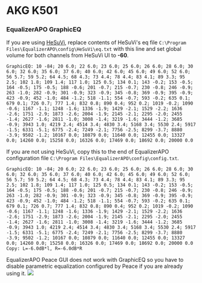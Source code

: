 # AKG K501
### EqualizerAPO GraphicEQ
If you are using [HeSuVi](https://sourceforge.net/projects/hesuvi/), replace contents of HeSuVi's eq file `C:\Program Files\EqualizerAPO\config\HeSuVi\eq.txt` with this line and set global volume for both channels from HeSuVi UI to **-60**.
```
GraphicEQ: 10 -84; 20 6.0; 22 6.0; 23 6.0; 25 6.0; 26 6.0; 28 6.0; 30 6.0; 32 6.0; 35 6.0; 37 6.0; 40 6.0; 42 6.0; 45 6.0; 49 6.0; 52 6.0; 56 5.7; 59 5.2; 64 4.5; 68 4.3; 73 4.4; 78 4.4; 83 4.1; 89 3.3; 95 2.5; 102 1.8; 109 1.4; 117 1.0; 125 0.5; 134 0.1; 143 -0.2; 153 -0.5; 164 -0.5; 175 -0.5; 188 -0.6; 201 -0.7; 215 -0.7; 230 -0.8; 246 -0.9; 263 -1.0; 282 -0.9; 301 -0.9; 323 -0.9; 345 -0.8; 369 -0.9; 395 -0.9; 423 -0.9; 452 -1.0; 484 -1.2; 518 -1.1; 554 -0.7; 593 -0.2; 635 0.1; 679 0.1; 726 0.7; 777 1.4; 832 0.8; 890 0.4; 952 0.2; 1019 -0.2; 1090 -0.6; 1167 -1.1; 1248 -1.6; 1336 -1.9; 1429 -2.1; 1529 -2.2; 1636 -2.6; 1751 -2.9; 1873 -2.6; 2004 -1.9; 2145 -2.1; 2295 -2.0; 2455 -1.4; 2627 -1.6; 2811 -1.0; 3008 -1.4; 3219 -1.6; 3444 -1.2; 3685 -0.9; 3943 1.0; 4219 2.4; 4514 3.4; 4830 3.4; 5168 3.4; 5530 2.4; 5917 -1.5; 6331 -5.1; 6775 -2.4; 7249 -2.1; 7756 -2.5; 8299 -3.7; 8880 -3.9; 9502 -1.2; 10167 0.0; 10879 0.0; 11640 0.0; 12455 0.0; 13327 0.0; 14260 0.0; 15258 0.0; 16326 0.0; 17469 0.0; 18692 0.0; 20000 0.0
```
If you are not using HeSuVi, copy this to the end of EqualizerAPO configuration file `C:\Program Files\EqualizerAPO\config\config.txt`.
```
GraphicEQ: 10 -84; 20 6.0; 22 6.0; 23 6.0; 25 6.0; 26 6.0; 28 6.0; 30 6.0; 32 6.0; 35 6.0; 37 6.0; 40 6.0; 42 6.0; 45 6.0; 49 6.0; 52 6.0; 56 5.7; 59 5.2; 64 4.5; 68 4.3; 73 4.4; 78 4.4; 83 4.1; 89 3.3; 95 2.5; 102 1.8; 109 1.4; 117 1.0; 125 0.5; 134 0.1; 143 -0.2; 153 -0.5; 164 -0.5; 175 -0.5; 188 -0.6; 201 -0.7; 215 -0.7; 230 -0.8; 246 -0.9; 263 -1.0; 282 -0.9; 301 -0.9; 323 -0.9; 345 -0.8; 369 -0.9; 395 -0.9; 423 -0.9; 452 -1.0; 484 -1.2; 518 -1.1; 554 -0.7; 593 -0.2; 635 0.1; 679 0.1; 726 0.7; 777 1.4; 832 0.8; 890 0.4; 952 0.2; 1019 -0.2; 1090 -0.6; 1167 -1.1; 1248 -1.6; 1336 -1.9; 1429 -2.1; 1529 -2.2; 1636 -2.6; 1751 -2.9; 1873 -2.6; 2004 -1.9; 2145 -2.1; 2295 -2.0; 2455 -1.4; 2627 -1.6; 2811 -1.0; 3008 -1.4; 3219 -1.6; 3444 -1.2; 3685 -0.9; 3943 1.0; 4219 2.4; 4514 3.4; 4830 3.4; 5168 3.4; 5530 2.4; 5917 -1.5; 6331 -5.1; 6775 -2.4; 7249 -2.1; 7756 -2.5; 8299 -3.7; 8880 -3.9; 9502 -1.2; 10167 0.0; 10879 0.0; 11640 0.0; 12455 0.0; 13327 0.0; 14260 0.0; 15258 0.0; 16326 0.0; 17469 0.0; 18692 0.0; 20000 0.0
Copy: L=-6.0dB*l, R=-6.0dB*R
```
EqualizerAPO Peace GUI does not work with GraphicEQ so you have to disable parametric equalization configured by Peace if you are already using it.
![](https://raw.githubusercontent.com/jaakkopasanen/AutoEq/master/results/Innerfidelity%202017/innerfidelity/onear/AKG%20K501/AKG%20K501.png)
